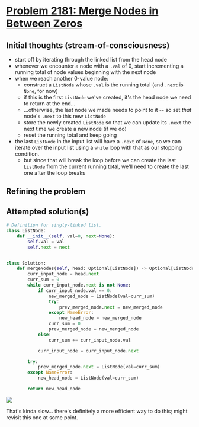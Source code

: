 # [Problem 2181: Merge Nodes in Between Zeros](https://leetcode.com/problems/merge-nodes-in-between-zeros/description)

## Initial thoughts (stream-of-consciousness)
- start off by iterating through the linked list from the head node
- whenever we encounter a node with a `.val` of 0, start incrementing a running total of node values beginning with the next node
- when we reach another 0-value node:
  - construct a `ListNode` whose `.val` is the running total (and `.next` is `None`, for now)
  - if this is the first `ListNode` we've created, it's the head node we need to return at the end...
  - ...otherwise, the last node we made needs to point to it -- so set *that* node's `.next` to this new `ListNode`
  - store the newly created `ListNode` so that we can update its `.next` the next time we create a new node (if we do)
  - reset the running total and keep going
- the last `ListNode` in the input list will have a `.next` of `None`, so we can iterate over the input list using a `while` loop with that as our stopping condition.
  - but since that will break the loop before we can create the last `ListNode` from the current running total, we'll need to create the last one after the loop breaks

## Refining the problem

## Attempted solution(s)
```python
# Definition for singly-linked list.
class ListNode:
    def __init__(self, val=0, next=None):
        self.val = val
        self.next = next


class Solution:
    def mergeNodes(self, head: Optional[ListNode]) -> Optional[ListNode]:
        curr_input_node = head.next
        curr_sum = 0
        while curr_input_node.next is not None:
            if curr_input_node.val == 0:
                new_merged_node = ListNode(val=curr_sum)
                try:
                    prev_merged_node.next = new_merged_node
                except NameError:
                    new_head_node = new_merged_node
                curr_sum = 0
                prev_merged_node = new_merged_node
            else:
                curr_sum += curr_input_node.val

            curr_input_node = curr_input_node.next

        try:
            prev_merged_node.next = ListNode(val=curr_sum)
        except NameError:
            new_head_node = ListNode(val=curr_sum)

        return new_head_node
```

![](https://github.com/paxtonfitzpatrick/leetcode-solutions/assets/26118297/bd8a392e-113c-48de-a3f7-ae5217980630)

That's kinda slow... there's definitely a more efficient way to do this; might revisit this one at some point.
